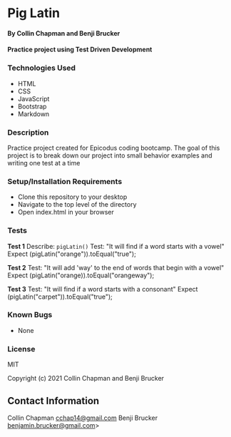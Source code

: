 # Pig Latin
#### By Collin Chapman and Benji Brucker
#### Practice project using Test Driven Development

### Technologies Used

* HTML
* CSS
* JavaScript
* Bootstrap
* Markdown

### Description

Practice project created for Epicodus coding bootcamp. The goal of this project is to break down our project into small behavior examples and writing one test at a time

###  Setup/Installation Requirements

* Clone this repository to your desktop
* Navigate to the top level of the directory
* Open index.html in your browser

### Tests

**Test 1**
Describe: `pigLatin()`
Test: "It will find if a word starts with a vowel"
Expect (pigLatin("orange")).toEqual("true");

**Test 2**
Test: "It will add 'way' to the end of words that begin with a vowel"
Expect (pigLatin("orange)).toEqual("orangeway");

**Test 3**
Test: "It will find if a word starts with a consonant"
Expect (pigLatin("carpet")).toEqual("true");

### Known Bugs

* None

### License

MIT

Copyright (c) 2021 Collin Chapman and Benji Brucker

##  Contact Information

Collin Chapman cchap14@gmail.com
Benji Brucker benjamin.brucker@gmail.com>